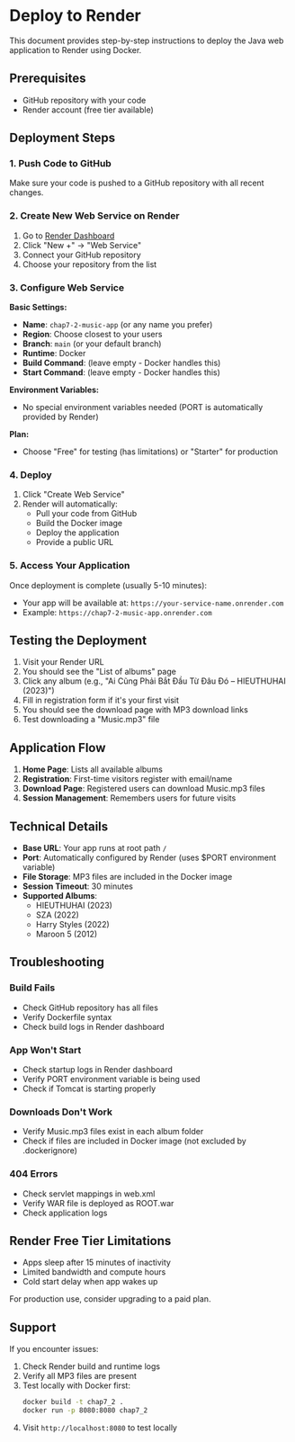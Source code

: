 # Deploy to Render

This document provides step-by-step instructions to deploy the Java web application to Render using Docker.

## Prerequisites

- GitHub repository with your code
- Render account (free tier available)

## Deployment Steps

### 1. Push Code to GitHub

Make sure your code is pushed to a GitHub repository with all recent changes.

### 2. Create New Web Service on Render

1. Go to [Render Dashboard](https://dashboard.render.com/)
2. Click "New +" → "Web Service"
3. Connect your GitHub repository
4. Choose your repository from the list

### 3. Configure Web Service

**Basic Settings:**

- **Name**: `chap7-2-music-app` (or any name you prefer)
- **Region**: Choose closest to your users
- **Branch**: `main` (or your default branch)
- **Runtime**: Docker
- **Build Command**: (leave empty - Docker handles this)
- **Start Command**: (leave empty - Docker handles this)

**Environment Variables:**

- No special environment variables needed (PORT is automatically provided by Render)

**Plan:**

- Choose "Free" for testing (has limitations) or "Starter" for production

### 4. Deploy

1. Click "Create Web Service"
2. Render will automatically:
   - Pull your code from GitHub
   - Build the Docker image
   - Deploy the application
   - Provide a public URL

### 5. Access Your Application

Once deployment is complete (usually 5-10 minutes):

- Your app will be available at: `https://your-service-name.onrender.com`
- Example: `https://chap7-2-music-app.onrender.com`

## Testing the Deployment

1. Visit your Render URL
2. You should see the "List of albums" page
3. Click any album (e.g., "Ai Cũng Phải Bắt Đầu Từ Đâu Đó – HIEUTHUHAI (2023)")
4. Fill in registration form if it's your first visit
5. You should see the download page with MP3 download links
6. Test downloading a "Music.mp3" file

## Application Flow

1. **Home Page**: Lists all available albums
2. **Registration**: First-time visitors register with email/name
3. **Download Page**: Registered users can download Music.mp3 files
4. **Session Management**: Remembers users for future visits

## Technical Details

- **Base URL**: Your app runs at root path `/`
- **Port**: Automatically configured by Render (uses $PORT environment variable)
- **File Storage**: MP3 files are included in the Docker image
- **Session Timeout**: 30 minutes
- **Supported Albums**:
  - HIEUTHUHAI (2023)
  - SZA (2022)
  - Harry Styles (2022)
  - Maroon 5 (2012)

## Troubleshooting

### Build Fails

- Check GitHub repository has all files
- Verify Dockerfile syntax
- Check build logs in Render dashboard

### App Won't Start

- Check startup logs in Render dashboard
- Verify PORT environment variable is being used
- Check if Tomcat is starting properly

### Downloads Don't Work

- Verify Music.mp3 files exist in each album folder
- Check if files are included in Docker image (not excluded by .dockerignore)

### 404 Errors

- Check servlet mappings in web.xml
- Verify WAR file is deployed as ROOT.war
- Check application logs

## Render Free Tier Limitations

- Apps sleep after 15 minutes of inactivity
- Limited bandwidth and compute hours
- Cold start delay when app wakes up

For production use, consider upgrading to a paid plan.

## Support

If you encounter issues:

1. Check Render build and runtime logs
2. Verify all MP3 files are present
3. Test locally with Docker first:
   ```bash
   docker build -t chap7_2 .
   docker run -p 8080:8080 chap7_2
   ```
4. Visit `http://localhost:8080` to test locally
